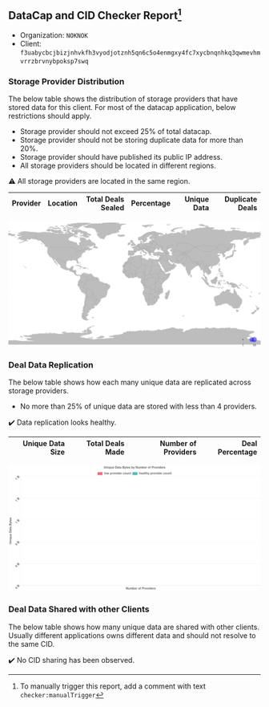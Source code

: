## DataCap and CID Checker Report[^1]
 - Organization: `NOKNOK`
 - Client: `f3uabycbcjbizjnhvkfh3vyodjotznh5qn6c5o4enmgxy4fc7xycbnqnhkq3qwmevhmvrrzbrvnybpoksp7swq`
### Storage Provider Distribution
The below table shows the distribution of storage providers that have stored data for this client.
For most of the datacap application, below restrictions should apply.
 - Storage provider should not exceed 25% of total datacap.
 - Storage provider should not be storing duplicate data for more than 20%.
 - Storage provider should have published its public IP address.
 - All storage providers should be located in different regions.

⚠️ All storage providers are located in the same region.

| Provider | Location | Total Deals Sealed | Percentage | Unique Data | Duplicate Deals |
| :------- | -------: | -----------------: | ---------: | ----------: | --------------: |

![Provider Distribution](https://raw.githubusercontent.com/data-preservation-programs/filplus-checker-assets/main/filecoin-project/filecoin-plus-large-datasets/issues/25/1671011143023.png)
### Deal Data Replication
The below table shows how each many unique data are replicated across storage providers.
- No more than 25% of unique data are stored with less than 4 providers.

✔️ Data replication looks healthy.

| Unique Data Size | Total Deals Made | Number of Providers | Deal Percentage |
| ---------------: | ---------------: | ------------------: | --------------: |

![Replication Distribution](https://raw.githubusercontent.com/data-preservation-programs/filplus-checker-assets/main/filecoin-project/filecoin-plus-large-datasets/issues/25/1671011148655.png)
### Deal Data Shared with other Clients
The below table shows how many unique data are shared with other clients.
Usually different applications owns different data and should not resolve to the same CID.

✔️ No CID sharing has been observed.

[^1]: To manually trigger this report, add a comment with text `checker:manualTrigger`
